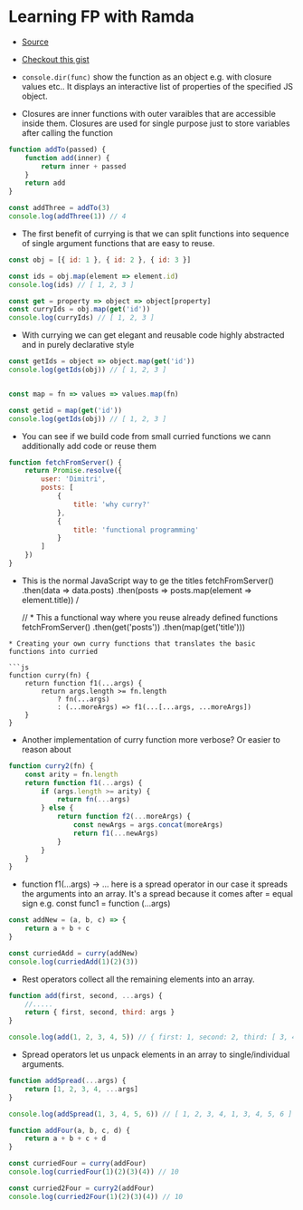 # Learning FP with Ramda

* [Source](https://www.udemy.com/learning-functional-javascript-with-ramda/)
* [Checkout this gist](https://gist.github.com/tarasowski/7daa6c007784933da0de1f3b45bdb37b)

* `console.dir(func)` show the function as an object e.g. with closure values etc.. It displays an interactive list of properties of the specified JS object.


* Closures are inner functions with outer varaibles that are accessible inside them. Closures are used for single purpose just to store variables after calling the function

```js
function addTo(passed) {
    function add(inner) {
        return inner + passed
    }
    return add
}

const addThree = addTo(3)
console.log(addThree(1)) // 4
```

* The first benefit of currying is that we can split functions into sequence of single argument functions that are easy to reuse. 

```js
const obj = [{ id: 1 }, { id: 2 }, { id: 3 }]

const ids = obj.map(element => element.id)
console.log(ids) // [ 1, 2, 3 ]

const get = property => object => object[property]
const curryIds = obj.map(get('id'))
console.log(curryIds) // [ 1, 2, 3 ]
```


* With currying we can get elegant and reusable code highly abstracted and in purely declarative style

```js
const getIds = object => object.map(get('id'))
console.log(getIds(obj)) // [ 1, 2, 3 ]


const map = fn => values => values.map(fn)

const getid = map(get('id'))
console.log(getIds(obj)) // [ 1, 2, 3 ]
```

* You can see if we build code from small curried functions we cann additionally add code or reuse them

```js
function fetchFromServer() {
    return Promise.resolve({
        user: 'Dimitri',
        posts: [
            {
                title: 'why curry?'
            },
            {
                title: 'functional programming'
            }
        ]
    })
}
```
* This is the normal JavaScript way to ge the titles
fetchFromServer()
    .then(data => data.posts)
    .then(posts => posts.map(element => element.title))
    /

    // * This a functional way where you reuse already defined functions
    fetchFromServer()
        .then(get('posts'))
        .then(map(get('title')))
```
* Creating your own curry functions that translates the basic functions into curried

```js
function curry(fn) {
    return function f1(...args) {
        return args.length >= fn.length
            ? fn(...args)
            : (...moreArgs) => f1(...[...args, ...moreArgs])
    }
}
```
* Another implementation of curry function more verbose? Or easier to reason about

```js
function curry2(fn) {
    const arity = fn.length
    return function f1(...args) {
        if (args.length >= arity) {
            return fn(...args)
        } else {
            return function f2(...moreArgs) {
                const newArgs = args.concat(moreArgs)
                return f1(...newArgs)
            }
        }
    }
}
```
* function f1(...args) -> ... here is a spread operator in our case it spreads the arguments into an array. It's a spread because it comes after = equal sign e.g. const func1 = function (...args)

```js
const addNew = (a, b, c) => {
    return a + b + c
}

const curriedAdd = curry(addNew)
console.log(curriedAdd(1)(2)(3))
```
* Rest operators collect all the remaining elements into an array. 

```js
function add(first, second, ...args) {
    //.....
    return { first, second, third: args }
}

console.log(add(1, 2, 3, 4, 5)) // { first: 1, second: 2, third: [ 3, 4, 5 ] }
```
* Spread operators let us unpack elements in an array to single/individual arguments.

```js
function addSpread(...args) {
    return [1, 2, 3, 4, ...args]
}

console.log(addSpread(1, 3, 4, 5, 6)) // [ 1, 2, 3, 4, 1, 3, 4, 5, 6 ]

function addFour(a, b, c, d) {
    return a + b + c + d
}

const curriedFour = curry(addFour)
console.log(curriedFour(1)(2)(3)(4)) // 10

const curried2Four = curry2(addFour)
console.log(curried2Four(1)(2)(3)(4)) // 10
```
